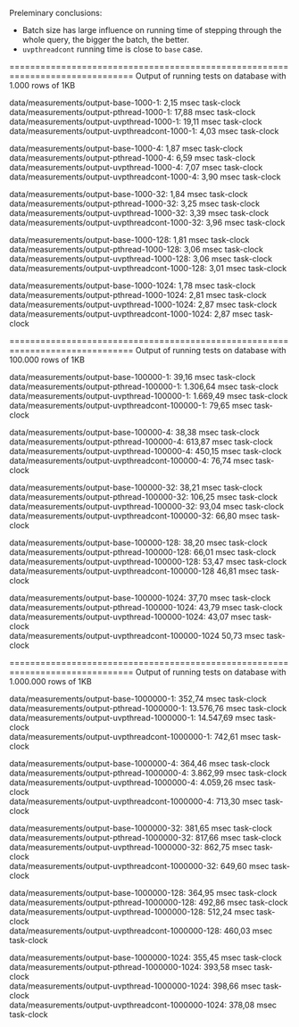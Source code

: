 Preleminary conclusions:

- Batch size has large influence on running time of stepping through the whole query, the bigger the batch, the better.
- `uvpthreadcont` running time is close to `base` case.

==============================================================================
Output of running tests on database with 1.000 rows of 1KB

data/measurements/output-base-1000-1:                2,15 msec task-clock
data/measurements/output-pthread-1000-1:             17,88 msec task-clock
data/measurements/output-uvpthread-1000-1:           19,11 msec task-clock
data/measurements/output-uvpthreadcont-1000-1:       4,03 msec task-clock

data/measurements/output-base-1000-4:                1,87 msec task-clock
data/measurements/output-pthread-1000-4:             6,59 msec task-clock
data/measurements/output-uvpthread-1000-4:           7,07 msec task-clock
data/measurements/output-uvpthreadcont-1000-4:       3,90 msec task-clock

data/measurements/output-base-1000-32:               1,84 msec task-clock
data/measurements/output-pthread-1000-32:            3,25 msec task-clock
data/measurements/output-uvpthread-1000-32:          3,39 msec task-clock
data/measurements/output-uvpthreadcont-1000-32:      3,96 msec task-clock

data/measurements/output-base-1000-128:              1,81 msec task-clock
data/measurements/output-pthread-1000-128:           3,06 msec task-clock
data/measurements/output-uvpthread-1000-128:         3,06 msec task-clock
data/measurements/output-uvpthreadcont-1000-128:     3,01 msec task-clock

data/measurements/output-base-1000-1024:             1,78 msec task-clock
data/measurements/output-pthread-1000-1024:          2,81 msec task-clock
data/measurements/output-uvpthread-1000-1024:        2,87 msec task-clock
data/measurements/output-uvpthreadcont-1000-1024:    2,87 msec task-clock

==============================================================================
Output of running tests on database with 100.000 rows of 1KB

data/measurements/output-base-100000-1:               39,16 msec task-clock   
data/measurements/output-pthread-100000-1:            1.306,64 msec task-clock 
data/measurements/output-uvpthread-100000-1:          1.669,49 msec task-clock 
data/measurements/output-uvpthreadcont-100000-1:      79,65 msec task-clock   

data/measurements/output-base-100000-4:               38,38 msec task-clock   
data/measurements/output-pthread-100000-4:            613,87 msec task-clock  
data/measurements/output-uvpthread-100000-4:          450,15 msec task-clock  
data/measurements/output-uvpthreadcont-100000-4:      76,74 msec task-clock   

data/measurements/output-base-100000-32:              38,21 msec task-clock   
data/measurements/output-pthread-100000-32:           106,25 msec task-clock  
data/measurements/output-uvpthread-100000-32:         93,04 msec task-clock   
data/measurements/output-uvpthreadcont-100000-32:     66,80 msec task-clock   

data/measurements/output-base-100000-128:             38,20 msec task-clock   
data/measurements/output-pthread-100000-128:          66,01 msec task-clock   
data/measurements/output-uvpthread-100000-128:        53,47 msec task-clock   
data/measurements/output-uvpthreadcont-100000-128     46,81 msec task-clock   

data/measurements/output-base-100000-1024:            37,70 msec task-clock   
data/measurements/output-pthread-100000-1024:         43,79 msec task-clock   
data/measurements/output-uvpthread-100000-1024:       43,07 msec task-clock   
data/measurements/output-uvpthreadcont-100000-1024    50,73 msec task-clock   

==============================================================================
Output of running tests on database with 1.000.000 rows of 1KB

data/measurements/output-base-1000000-1:              352,74 msec task-clock             
data/measurements/output-pthread-1000000-1:           13.576,76 msec task-clock          
data/measurements/output-uvpthread-1000000-1:         14.547,69 msec task-clock        
data/measurements/output-uvpthreadcont-1000000-1:     742,61 msec task-clock    

data/measurements/output-base-1000000-4:              364,46 msec task-clock             
data/measurements/output-pthread-1000000-4:           3.862,99 msec task-clock          
data/measurements/output-uvpthread-1000000-4:         4.059,26 msec task-clock        
data/measurements/output-uvpthreadcont-1000000-4:     713,30 msec task-clock    

data/measurements/output-base-1000000-32:             381,65 msec task-clock            
data/measurements/output-pthread-1000000-32:          817,66 msec task-clock         
data/measurements/output-uvpthread-1000000-32:        862,75 msec task-clock       
data/measurements/output-uvpthreadcont-1000000-32:    649,60 msec task-clock   

data/measurements/output-base-1000000-128:            364,95 msec task-clock           
data/measurements/output-pthread-1000000-128:         492,86 msec task-clock        
data/measurements/output-uvpthread-1000000-128:       512,24 msec task-clock      
data/measurements/output-uvpthreadcont-1000000-128:   460,03 msec task-clock  

data/measurements/output-base-1000000-1024:           355,45 msec task-clock          
data/measurements/output-pthread-1000000-1024:        393,58 msec task-clock       
data/measurements/output-uvpthread-1000000-1024:      398,66 msec task-clock     
data/measurements/output-uvpthreadcont-1000000-1024:  378,08 msec task-clock 
